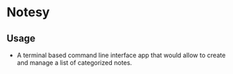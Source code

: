 # Notesy

## Usage

- A terminal based command line interface app that would allow to create and manage a list of categorized notes.